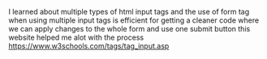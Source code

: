 I learned about multiple types of html input tags
and the use of form tag when using multiple input tags is efficient for getting a cleaner code where we can apply changes to the whole form and use one submit button
this website helped me alot with the process
https://www.w3schools.com/tags/tag_input.asp
